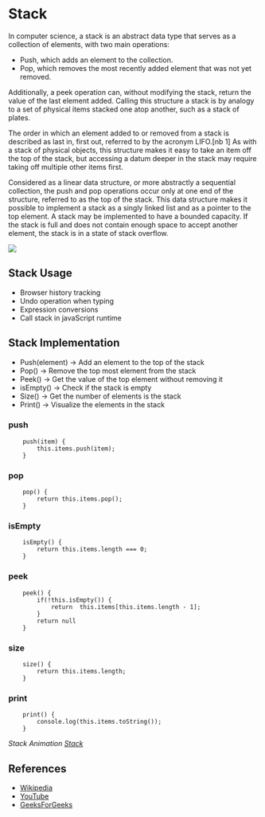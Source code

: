 # Stack


In computer science, a stack is an abstract data type that serves as a collection of elements, with two main operations:
<ul>
    <li>Push, which adds an element to the collection.</li>
    <li>Pop, which removes the most recently added element that was not yet removed.</li>
</ul>

Additionally, a peek operation can, without modifying the stack, return the value of the last element added. Calling this structure a stack is by analogy to a set of physical items stacked one atop another, such as a stack of plates.

The order in which an element added to or removed from a stack is described as last in, first out, referred to by the acronym LIFO.[nb 1] As with a stack of physical objects, this structure makes it easy to take an item off the top of the stack, but accessing a datum deeper in the stack may require taking off multiple other items first.

Considered as a linear data structure, or more abstractly a sequential collection, the push and pop operations occur only at one end of the structure, referred to as the top of the stack. This data structure makes it possible to implement a stack as a singly linked list and as a pointer to the top element. A stack may be implemented to have a bounded capacity. If the stack is full and does not contain enough space to accept another element, the stack is in a state of stack overflow.




<img src="https://cdn.programiz.com/sites/tutorial2program/files/stack.png">


## Stack Usage

<ul>
    <li> Browser history tracking </li>
    <li> Undo operation when typing </li>
    <li> Expression conversions </li>
    <li> Call stack in javaScript runtime </li>
</ul>


## Stack Implementation


<ul>
    <li> Push(element) -> Add an element to the top of the stack </li>
    <li> Pop() -> Remove the top most element from the stack</li>
    <li> Peek() -> Get the value of the top element without removing it</li>
    <li> isEmpty() -> Check if the stack is empty</li>
    <li> Size() -> Get the number of elements is the stack</li>
    <li> Print() -> Visualize the elements in the stack</li>
</ul>


### push 

```text
    push(item) {
        this.items.push(item);
    }
```


### pop 

```text
    pop() {
        return this.items.pop();
    }
```

### isEmpty 

```text
    isEmpty() {
        return this.items.length === 0;
    }
```

### peek 

```text
    peek() {
        if(!this.isEmpty()) {
            return  this.items[this.items.length - 1];
        }
        return null
    }
```

### size 

```text
    size() {
        return this.items.length;
    }
```

### print 

```text
    print() {
        console.log(this.items.toString());
    }
```


*Stack Animation [Stack](https://yongdanielliang.github.io/animation/web/Stack.html)*


## References

-   [Wikipedia](https://en.wikipedia.org/wiki/Stack_(abstract_data_type))
-   [YouTube](https://youtube.com/playlist?list=PLC3y8-rFHvwg6nsAOfC5Is18KB2DrVOJy)
-   [GeeksForGeeks](https://www.geeksforgeeks.org/implementation-stack-javascript/)
